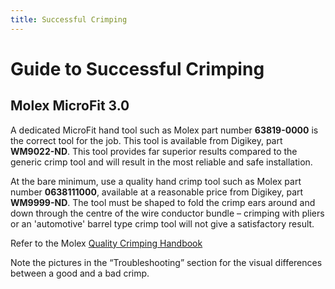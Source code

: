 ```yaml
---
title: Successful Crimping
---
```


# Guide to Successful Crimping 

## Molex MicroFit 3.0

A dedicated MicroFit hand tool such as Molex part number __63819-0000__ is the correct tool for the job.  This tool is available from Digikey, part __WM9022-ND__.  This tool provides far superior results compared to the generic crimp tool and will result in the most reliable and safe installation.

At the bare minimum, use a quality hand crimp tool such as Molex part number __0638111000__, available at a reasonable price from Digikey, part __WM9999-ND__.  The tool must be shaped to fold the crimp ears around and down through the centre of the wire conductor bundle – crimping with pliers or an 'automotive' barrel type crimp tool will not give a satisfactory result.  

Refer to the Molex [Quality Crimping Handbook](https://tools.molex.com/pdm_docs/ats/TM-638000029.pdf)

Note the pictures in the “Troubleshooting” section for the visual differences between a good and a bad crimp.

